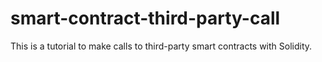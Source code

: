 # smart-contract-third-party-call
This is a tutorial to make calls to third-party smart contracts with Solidity.
